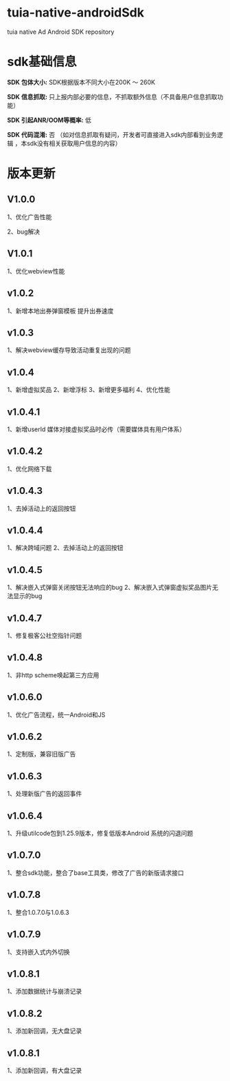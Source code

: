 # tuia-native-androidSdk
tuia native Ad Android SDK  repository

# sdk基础信息
**SDK 包体大小:** SDK根据版本不同大小在200K ～ 260K

**SDK 信息抓取:** 只上报内部必要的信息，不抓取额外信息（不具备用户信息抓取功能）

**SDK 引起ANR/OOM等概率:** 低

**SDK 代码混淆:** 否 （如对信息抓取有疑问，开发者可直接进入sdk内部看到业务逻辑 ，本sdk没有相关获取用户信息的内容）


# 版本更新
## V1.0.0
1、优化广告性能

2、bug解决

## V1.0.1
1、优化webview性能

## v1.0.2
1、新增本地出券弹窗模板 提升出券速度

## v1.0.3
1、解决webview缓存导致活动重复出现的问题

## v1.0.4
1、新增虚拟奖品
2、新增浮标
3、新增更多福利
4、优化性能

## v1.0.4.1
1、新增userId 媒体对接虚拟奖品时必传（需要媒体具有用户体系）

## v1.0.4.2
1、优化网络下载

## v1.0.4.3
1、去掉活动上的返回按钮

## v1.0.4.4
1、解决跨域问题
2、去掉活动上的返回按钮

## v1.0.4.5
1、解决嵌入式弹窗关闭按钮无法响应的bug
2、解决嵌入式弹窗虚拟奖品图片无法显示的bug

## v1.0.4.7
1、修复极客公社空指针问题
## v1.0.4.8
1、非http scheme唤起第三方应用

## v1.0.6.0
1、优化广告流程，统一Android和JS

## v1.0.6.2
1、定制版，兼容旧版广告

## v1.0.6.3
1、处理新版广告的返回事件

## v1.0.6.4
1、升级utilcode包到1.25.9版本，修复低版本Android 系统的闪退问题

## v1.0.7.0
1、整合sdk功能，整合了base工具类，修改了广告的新版请求接口

## v1.0.7.8
1、整合1.0.7.0与1.0.6.3

## v1.0.7.9
1、支持嵌入式内外切换

## v1.0.8.1
1、添加数据统计与崩溃记录

## v1.0.8.2
1、添加新回调，无大盘记录

## v1.0.8.1
1、添加新回调，有大盘记录

